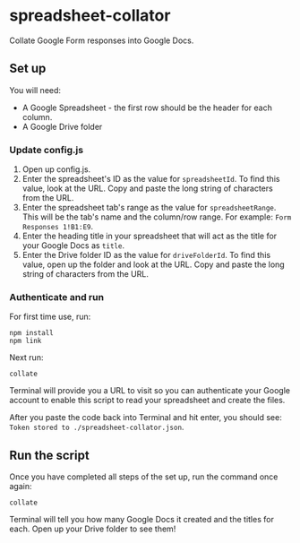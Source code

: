 # spreadsheet-collator

Collate Google Form responses into Google Docs.

## Set up

You will need:

* A Google Spreadsheet - the first row should be the header for each column.
* A Google Drive folder

### Update config.js

1. Open up config.js.
2. Enter the spreadsheet's ID as the value for `spreadsheetId`. To find this value, look at the URL. Copy and paste the long string of characters from the URL.
3. Enter the spreadsheet tab's range as the value for `spreadsheetRange`. This will be the tab's name and the column/row range. For example: `Form Responses 1!B1:E9`.
4. Enter the heading title in your spreadsheet that will act as the title for your Google Docs as `title`.
5. Enter the Drive folder ID as the value for `driveFolderId`. To find this value, open up the folder and look at the URL. Copy and paste the long string of characters from the URL.

### Authenticate and run

For first time use, run:

```
npm install
npm link
```

Next run:

```
collate
```

Terminal will provide you a URL to visit so you can authenticate your Google account to enable this script to read your spreadsheet and create the files.

After you paste the code back into Terminal and hit enter, you should see: `Token stored to ./spreadsheet-collator.json`.

## Run the script

Once you have completed all steps of the set up, run the command once again:

```
collate
```

Terminal will tell you how many Google Docs it created and the titles for each. Open up your Drive folder to see them!
